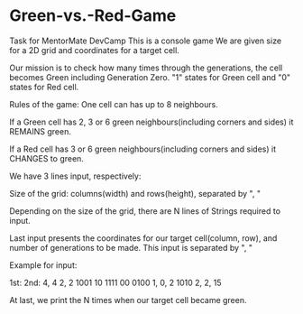 # Green-vs.-Red-Game
Task for MentorMate DevCamp
This is a console game
We are given size for a 2D grid and coordinates for a target cell. 

Our mission is to check how many times through the generations, the cell becomes Green including Generation Zero.
"1" states for Green cell and "0" states for Red cell.

Rules of the game:
One cell can has up to 8 neighbours.

If a Green cell has 2, 3 or 6 green neighbours(including corners and sides) it REMAINS green.

If a Red cell has 3 or 6 green neighbours(including corners and sides) it CHANGES to green.

We have 3 lines input, respectively:

Size of the grid: columns(width) and rows(height), separated by ", "

Depending on the size of the grid, there are N lines of Strings required to input.

Last input presents the coordinates for our target cell(column, row), and number of generations to be made. This input is separated by ", "

Example for input:

1st:          2nd:
4, 4         2, 2
1001         10 
1111         00
0100         1, 0, 2
1010
2, 2, 15

At last, we print the N times when our target cell became green.
